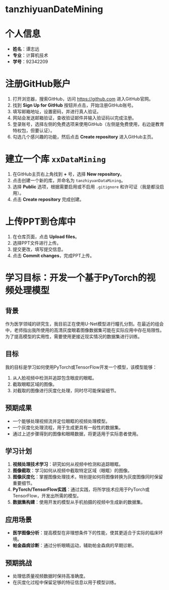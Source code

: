 # tanzhiyuanDateMining
# 个人信息
- **姓名**：谭志远
- **专业**：计算机技术
- **学号**：92342209
# 注册GitHub账户
1. 打开浏览器，搜索GitHub，访问 https://github.com 进入GitHub官网。
2. 找到 **Sign Up for GitHub** 按钮并点击，开始注册GitHub账号。
3. 填写邮箱地址，设置密码，并进行真人验证。
4. 网站会发送邮箱验证，查收验证邮件并输入验证码以完成注册。
5. 登录账号，选择左侧的免费选项来使用GitHub（左侧是免费使用，右边是教育特权包，但要认证）。
6. 勾选几个感兴趣的功能，然后点击 **Create repository** 进入GitHub主页。

# 建立一个库 `xxDataMining`
1. 在GitHub主页右上角找到 **+** 号，选择 **New repository**。
2. 点击创建一个新的库，并命名为 `tanzhiyuanDataMining`。
3. 选择 **Public** 选项，根据需要启用或不启用 `.gitignore` 和许可证（我是都没启用）。
4. 点击 **Create repository** 完成创建。

# 上传PPT到仓库中
1. 在仓库页面，点击 **Upload files**。
2. 选择PPT文件进行上传。
3. 提交更改，填写提交信息。
4. 点击 **Commit changes**，完成PPT上传。

# 学习目标：开发一个基于PyTorch的视频处理模型

## 背景
作为医学领域的研究生，我目前正在使用U-Net模型进行瞳孔分割。在最近的组会中，老师指出我所使用的高清灰度眼着图像数据集可能在实际应用中存在局限性。为了提高模型的实用性，需要使用更接近现实情况的数据集进行训练。

## 目标
我的目标是学习如何使用PyTorch或TensorFlow开发一个模型，该模型能够：

1. 从人脸视频中检测并追踪包含眼皮的眼眶。
2. 截取眼眶区域的图像。
3. 对截取的图像进行灰度化处理，同时尽可能保留细节。

## 预期成果
- 一个能够处理视频流并定位眼眶的视频处理模型。
- 一个灰度化处理流程，用于生成更具有一般性的数据集。
- 通过上述步骤得到的图像和眼睛数据，将更适用于实际患者使用。

## 学习计划
1. **视频处理技术学习**：研究如何从视频中检测和追踪眼眶。
2. **图像截取**：学习如何从视频中截取特定区域（眼眶）的图像。
3. **图像灰度化**：掌握图像处理技术，特别是如何将图像转换为灰度图像同时保留重要细节。
4. **PyTorch/TensorFlow实践**：通过实践，将所学技术应用于PyTorch或TensorFlow，开发出所需的模型。
5. **数据集构建**：使用开发的模型从手机拍摄的视频中生成新的数据集。

## 应用场景
- **医学图像分析**：提高模型在非理想条件下的性能，使其更适合于实际的临床环境。
- **帕金森病诊断**：通过分析眼睛运动，辅助帕金森病的早期诊断。

## 预期挑战
- 处理低质量视频数据时保持高准确度。
- 在灰度化过程中保留足够的特征信息以用于模型训练。
